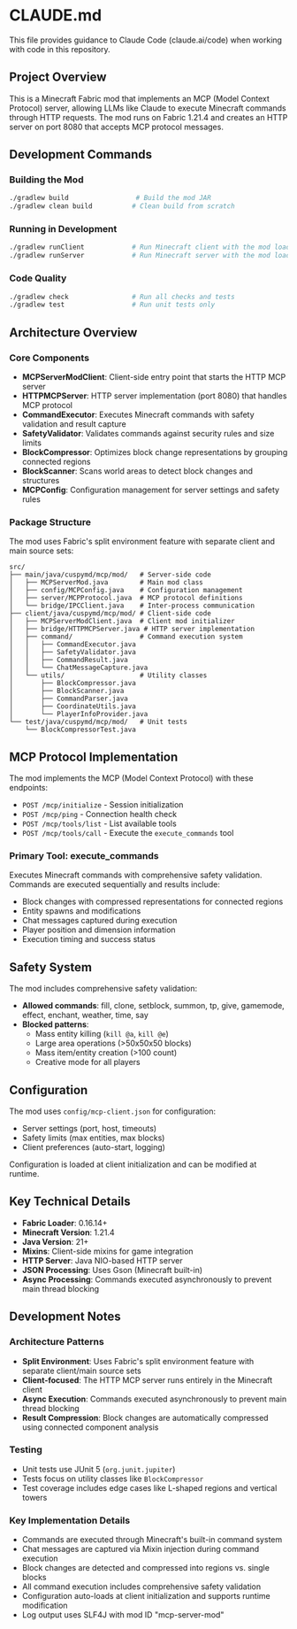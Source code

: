# CLAUDE.md

This file provides guidance to Claude Code (claude.ai/code) when working with code in this repository.

## Project Overview

This is a Minecraft Fabric mod that implements an MCP (Model Context Protocol) server, allowing LLMs like Claude to execute Minecraft commands through HTTP requests. The mod runs on Fabric 1.21.4 and creates an HTTP server on port 8080 that accepts MCP protocol messages.

## Development Commands

### Building the Mod
```bash
./gradlew build                 # Build the mod JAR
./gradlew clean build          # Clean build from scratch
```

### Running in Development
```bash
./gradlew runClient            # Run Minecraft client with the mod loaded
./gradlew runServer            # Run Minecraft server with the mod loaded
```

### Code Quality
```bash
./gradlew check                # Run all checks and tests
./gradlew test                 # Run unit tests only
```

## Architecture Overview

### Core Components
- **MCPServerModClient**: Client-side entry point that starts the HTTP MCP server
- **HTTPMCPServer**: HTTP server implementation (port 8080) that handles MCP protocol
- **CommandExecutor**: Executes Minecraft commands with safety validation and result capture
- **SafetyValidator**: Validates commands against security rules and size limits
- **BlockCompressor**: Optimizes block change representations by grouping connected regions
- **BlockScanner**: Scans world areas to detect block changes and structures
- **MCPConfig**: Configuration management for server settings and safety rules

### Package Structure
The mod uses Fabric's split environment feature with separate client and main source sets:

```
src/
├── main/java/cuspymd/mcp/mod/   # Server-side code
│   ├── MCPServerMod.java        # Main mod class
│   ├── config/MCPConfig.java    # Configuration management
│   ├── server/MCPProtocol.java  # MCP protocol definitions
│   └── bridge/IPCClient.java    # Inter-process communication
├── client/java/cuspymd/mcp/mod/ # Client-side code
│   ├── MCPServerModClient.java  # Client mod initializer
│   ├── bridge/HTTPMCPServer.java # HTTP server implementation
│   ├── command/                 # Command execution system
│   │   ├── CommandExecutor.java
│   │   ├── SafetyValidator.java
│   │   ├── CommandResult.java
│   │   └── ChatMessageCapture.java
│   └── utils/                   # Utility classes
│       ├── BlockCompressor.java
│       ├── BlockScanner.java
│       ├── CommandParser.java
│       ├── CoordinateUtils.java
│       └── PlayerInfoProvider.java
└── test/java/cuspymd/mcp/mod/   # Unit tests
    └── BlockCompressorTest.java
```

## MCP Protocol Implementation

The mod implements the MCP (Model Context Protocol) with these endpoints:
- `POST /mcp/initialize` - Session initialization
- `POST /mcp/ping` - Connection health check
- `POST /mcp/tools/list` - List available tools
- `POST /mcp/tools/call` - Execute the `execute_commands` tool

### Primary Tool: execute_commands
Executes Minecraft commands with comprehensive safety validation. Commands are executed sequentially and results include:
- Block changes with compressed representations for connected regions
- Entity spawns and modifications
- Chat messages captured during execution
- Player position and dimension information
- Execution timing and success status

## Safety System

The mod includes comprehensive safety validation:
- **Allowed commands**: fill, clone, setblock, summon, tp, give, gamemode, effect, enchant, weather, time, say
- **Blocked patterns**: 
  - Mass entity killing (`kill @a`, `kill @e`)
  - Large area operations (>50x50x50 blocks)
  - Mass item/entity creation (>100 count)
  - Creative mode for all players

## Configuration

The mod uses `config/mcp-client.json` for configuration:
- Server settings (port, host, timeouts)
- Safety limits (max entities, max blocks)
- Client preferences (auto-start, logging)

Configuration is loaded at client initialization and can be modified at runtime.

## Key Technical Details

- **Fabric Loader**: 0.16.14+
- **Minecraft Version**: 1.21.4
- **Java Version**: 21+
- **Mixins**: Client-side mixins for game integration
- **HTTP Server**: Java NIO-based HTTP server
- **JSON Processing**: Uses Gson (Minecraft built-in)
- **Async Processing**: Commands executed asynchronously to prevent main thread blocking

## Development Notes

### Architecture Patterns
- **Split Environment**: Uses Fabric's split environment feature with separate client/main source sets
- **Client-focused**: The HTTP MCP server runs entirely in the Minecraft client
- **Async Execution**: Commands executed asynchronously to prevent main thread blocking
- **Result Compression**: Block changes are automatically compressed using connected component analysis

### Testing
- Unit tests use JUnit 5 (`org.junit.jupiter`)
- Tests focus on utility classes like `BlockCompressor` 
- Test coverage includes edge cases like L-shaped regions and vertical towers

### Key Implementation Details
- Commands are executed through Minecraft's built-in command system
- Chat messages are captured via Mixin injection during command execution
- Block changes are detected and compressed into regions vs. single blocks
- All command execution includes comprehensive safety validation
- Configuration auto-loads at client initialization and supports runtime modification
- Log output uses SLF4J with mod ID "mcp-server-mod"